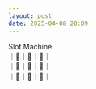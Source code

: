 ```yaml
---
layout: post
date: 2025-04-08 20:09
---
```


Slot Machine<br />
｜🍇｜🍇｜💎｜<br />
｜🏴｜🍒｜🍇｜<br />
｜🍒｜💎｜🍒｜<br />

